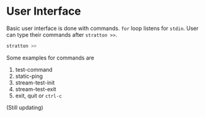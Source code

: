 # User Interface

Basic user interface is done with commands. 
`for` loop listens for `stdin`. User can type 
their commands after `stratton >>`. 

```bash
stratton >>
```

Some examples for commands are 

1. test-command
2. static-ping
3. stream-test-init
4. stream-test-exit
5. exit, quit or `ctrl-c`

(Still updating)